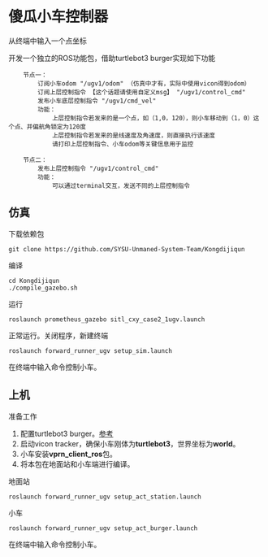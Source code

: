 # 傻瓜小车控制器
从终端中输入一个点坐标

开发一个独立的ROS功能包，借助turtlebot3 burger实现如下功能

```
    节点一：
        订阅小车odom "/ugv1/odom" （仿真中才有，实际中使用vicon得到odom）
        订阅上层控制指令 【这个话题请使用自定义msg】 "/ugv1/control_cmd"
        发布小车底层控制指令 "/ugv1/cmd_vel"
        功能：
            上层控制指令若发来的是一个点，如（1,0，120），则小车移动到（1，0）这个点、并偏航角锁定为120度
            上层控制指令若发来的是线速度及角速度，则直接执行该速度
            请打印上层控制指令、小车odom等关键信息用于监控

    节点二：
        发布上层控制指令 "/ugv1/control_cmd"
        功能：
            可以通过terminal交互，发送不同的上层控制指令
```


## 仿真
下载依赖包
```
git clone https://github.com/SYSU-Unmaned-System-Team/Kongdijiqun
```
编译
```
cd Kongdijiqun
./compile_gazebo.sh
```
运行
```
roslaunch prometheus_gazebo sitl_cxy_case2_1ugv.launch
```
正常运行。关闭程序，新建终端
```
roslaunch forward_runner_ugv setup_sim.launch
```
在终端中输入命令控制小车。

## 上机
准备工作

1. 配置turtlebot3 burger。[参考](https://emanual.robotis.com/docs/en/platform/turtlebot3/overview/)
2. 启动vicon tracker，确保小车刚体为**turtlebot3**，世界坐标为**world**。
3. 小车安装**vprn_client_ros**包。
4. 将本包在地面站和小车端进行编译。

地面站
```
roslaunch forward_runner_ugv setup_act_station.launch
```
小车
```
roslaunch forward_runner_ugv setup_act_burger.launch
```
在终端中输入命令控制小车。


